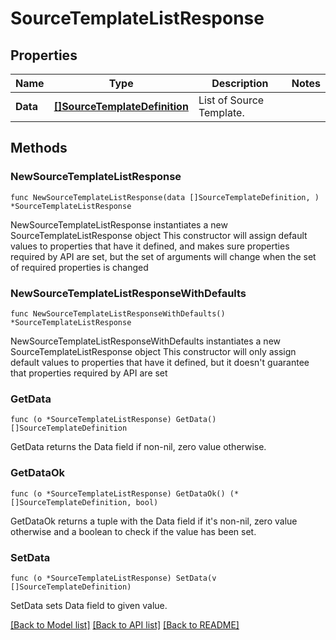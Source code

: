 # SourceTemplateListResponse

## Properties

Name | Type | Description | Notes
------------ | ------------- | ------------- | -------------
**Data** | [**[]SourceTemplateDefinition**](SourceTemplateDefinition.md) | List of Source Template. | 

## Methods

### NewSourceTemplateListResponse

`func NewSourceTemplateListResponse(data []SourceTemplateDefinition, ) *SourceTemplateListResponse`

NewSourceTemplateListResponse instantiates a new SourceTemplateListResponse object
This constructor will assign default values to properties that have it defined,
and makes sure properties required by API are set, but the set of arguments
will change when the set of required properties is changed

### NewSourceTemplateListResponseWithDefaults

`func NewSourceTemplateListResponseWithDefaults() *SourceTemplateListResponse`

NewSourceTemplateListResponseWithDefaults instantiates a new SourceTemplateListResponse object
This constructor will only assign default values to properties that have it defined,
but it doesn't guarantee that properties required by API are set

### GetData

`func (o *SourceTemplateListResponse) GetData() []SourceTemplateDefinition`

GetData returns the Data field if non-nil, zero value otherwise.

### GetDataOk

`func (o *SourceTemplateListResponse) GetDataOk() (*[]SourceTemplateDefinition, bool)`

GetDataOk returns a tuple with the Data field if it's non-nil, zero value otherwise
and a boolean to check if the value has been set.

### SetData

`func (o *SourceTemplateListResponse) SetData(v []SourceTemplateDefinition)`

SetData sets Data field to given value.



[[Back to Model list]](../README.md#documentation-for-models) [[Back to API list]](../README.md#documentation-for-api-endpoints) [[Back to README]](../README.md)


